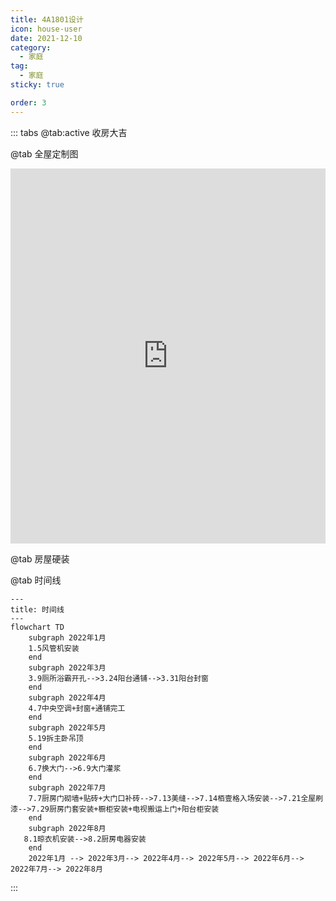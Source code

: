 ```yaml
---
title: 4A1801设计
icon: house-user
date: 2021-12-10
category:
  - 家庭
tag:
  - 家庭
sticky: true

order: 3
---
```


::: tabs
@tab:active 收房大吉
<VidStack 
src="http://ddns.4a1801.life:5244/d/Onedrive-4A1801/%E4%B8%AA%E4%BA%BA%E5%BB%BA%E7%AB%99/public/article/%E5%AE%B6%E5%BA%AD/%E9%82%80%E8%AF%B7%E5%87%BD/%E5%85%A5%E5%AE%85%E9%82%80%E8%AF%B7/2021.12.10%E6%AD%A3%E5%BC%8F%E6%94%B6%E6%88%BF.mp4"
poster="http://ddns.4a1801.life:5244/d/Onedrive-4A1801/%E4%B8%AA%E4%BA%BA%E5%BB%BA%E7%AB%99/public/article/%E5%AE%B6%E5%BA%AD/%E9%82%80%E8%AF%B7%E5%87%BD/%E5%85%A5%E5%AE%85%E9%82%80%E8%AF%B7/2021.12.10%E6%94%B6%E6%88%BF%E6%95%B4%E6%94%B9%E9%A1%B9.webp" />

@tab 全屋定制图

<iframe  
 height=600 
 width=100% 
 src="https://720.3vjia.com/S91836485"  
 frameborder=0  
 allowfullscreen>
 </iframe>

@tab 房屋硬装
<VidStack 
width=100%  
src="http://ddns.4a1801.life:5244/d/Onedrive-4A1801/%E4%B8%AA%E4%BA%BA%E5%BB%BA%E7%AB%99/public/article/%E5%AE%B6%E5%BA%AD/%E9%82%80%E8%AF%B7%E5%87%BD/%E5%85%A5%E5%AE%85%E9%82%80%E8%AF%B7/4A1801%E7%A1%AC%E8%A3%85%E8%AE%B0%E5%BD%95.mp4" 
poster="http://ddns.4a1801.life:5244/d/Onedrive-4A1801/%E4%B8%AA%E4%BA%BA%E5%BB%BA%E7%AB%99/public/article/%E5%AE%B6%E5%BA%AD/%E9%82%80%E8%AF%B7%E5%87%BD/%E5%85%A5%E5%AE%85%E9%82%80%E8%AF%B7/2022.4.22%20%E6%88%BF%E9%97%B4%E7%A9%BA%E8%B0%83%E5%AE%89%E8%A3%85.webp"  />

@tab 时间线

```mermaid
---
title: 时间线
---
flowchart TD
    subgraph 2022年1月
    1.5风管机安装
    end
    subgraph 2022年3月
    3.9厕所浴霸开孔-->3.24阳台通铺-->3.31阳台封窗
    end
    subgraph 2022年4月
    4.7中央空调+封窗+通铺完工
    end
    subgraph 2022年5月
    5.19拆主卧吊顶
    end
    subgraph 2022年6月
    6.7换大门-->6.9大门灌浆
    end
    subgraph 2022年7月
    7.7厨房门砌墙+贴砖+大门口补砖-->7.13美缝-->7.14栢壹格入场安装-->7.21全屋刷漆-->7.29厨房门套安装+橱柜安装+电视搬运上门+阳台柜安装
    end
    subgraph 2022年8月
   8.1晾衣机安装-->8.2厨房电器安装
    end
    2022年1月 --> 2022年3月--> 2022年4月--> 2022年5月--> 2022年6月--> 2022年7月--> 2022年8月

```

:::
